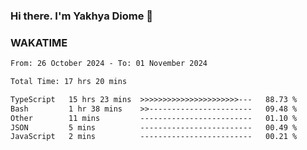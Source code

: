 ### Hi there. I'm Yakhya Diome 👋

### WAKATIME
<!--START_SECTION:waka-->

```txt
From: 26 October 2024 - To: 01 November 2024

Total Time: 17 hrs 20 mins

TypeScript   15 hrs 23 mins  >>>>>>>>>>>>>>>>>>>>>>---   88.73 %
Bash         1 hr 38 mins    >>-----------------------   09.48 %
Other        11 mins         -------------------------   01.10 %
JSON         5 mins          -------------------------   00.49 %
JavaScript   2 mins          -------------------------   00.21 %
```

<!--END_SECTION:waka-->
